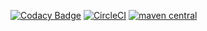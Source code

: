 [![Codacy Badge](https://api.codacy.com/project/badge/Grade/0663952f56e54e3baf8e1aa38b69d2f3)](https://www.codacy.com/app/doug/property-info?utm_source=github.com&amp;utm_medium=referral&amp;utm_content=WellFactored/property-info&amp;utm_campaign=Badge_Grade)
[![CircleCI](https://circleci.com/gh/WellFactored/property-info.svg?style=svg)](https://circleci.com/gh/WellFactored/property-info)
[![maven central](https://maven-badges.herokuapp.com/maven-central/com.wellfactored/property-info_2.12/badge.svg)](https://maven-badges.herokuapp.com/maven-central/com.wellfactored/property-info_2.12)